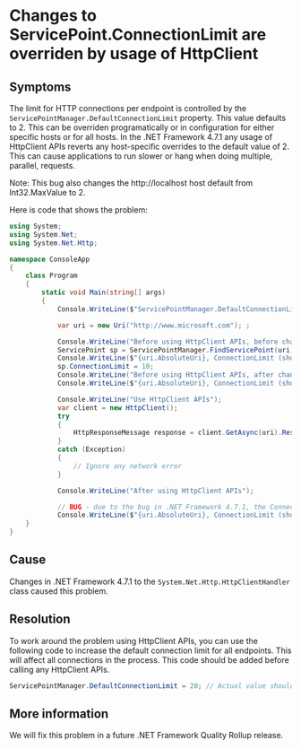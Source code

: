 # Changes to ServicePoint.ConnectionLimit are overriden by usage of HttpClient

## Symptoms
The limit for HTTP connections per endpoint is controlled by the `ServicePointManager.DefaultConnectionLimit` property.
This value defaults to 2. This can be overriden programatically or in configuration for either specific hosts or for all hosts. In the .NET Framework 4.7.1 any usage of HttpClient APIs reverts any host-specific overrides to the default value of 2. This can cause applications to run slower or hang when doing multiple, parallel, requests.

Note: This bug also changes the http://localhost host default from Int32.MaxValue to 2.

Here is code that shows the problem:

```c#
using System;
using System.Net;
using System.Net.Http;

namespace ConsoleApp
{
    class Program
    {
        static void Main(string[] args)
        {
            Console.WriteLine($"ServicePointManager.DefaultConnectionLimit: {ServicePointManager.DefaultConnectionLimit}");

            var uri = new Uri("http://www.microsoft.com"); ;

            Console.WriteLine("Before using HttpClient APIs, before changing ConnectionLimit");
            ServicePoint sp = ServicePointManager.FindServicePoint(uri);
            Console.WriteLine($"{uri.AbsoluteUri}, ConnectionLimit (should be {ServicePointManager.DefaultConnectionLimit}): {sp.ConnectionLimit}");
            sp.ConnectionLimit = 10;
            Console.WriteLine("Before using HttpClient APIs, after changing ConnectionLimit");
            Console.WriteLine($"{uri.AbsoluteUri}, ConnectionLimit (should be 10): {sp.ConnectionLimit}");

            Console.WriteLine("Use HttpClient APIs");
            var client = new HttpClient();
            try
            {
                HttpResponseMessage response = client.GetAsync(uri).Result;
            }
            catch (Exception)
            {
                // Ignore any network error
            }

            Console.WriteLine("After using HttpClient APIs");

            // BUG - due to the bug in .NET Framework 4.7.1, the ConnectionLimit for this ServicePoint is changed
            Console.WriteLine($"{uri.AbsoluteUri}, ConnectionLimit (should be 10): {sp.ConnectionLimit}");
    }
}
```

## Cause
Changes in .NET Framework 4.7.1 to the `System.Net.Http.HttpClientHandler` class caused this problem.

## Resolution
To work around the problem using HttpClient APIs, you can use the following code to increase the default connection limit for all endpoints.  This will affect all connections in the process.
This code should be added before calling any HttpClient APIs.

```c#
ServicePointManager.DefaultConnectionLimit = 20; // Actual value should be based on your requirements.
```

## More information
We will fix this problem in a future .NET Framework Quality Rollup release.
